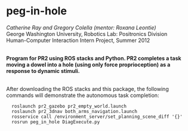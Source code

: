 peg-in-hole
===========
_Catherine Ray and Gregory Colella (mentor: Roxana Leontie)_<br>
George Washington University, Robotics Lab: Positronics Division<br>
Human-Computer Interaction Intern Project, Summer 2012<br><br>

__Program for PR2 using ROS stacks and Python. PR2 completes a task 
moving a dowel into a hole (using only force proprioception)
as a response to dynamic stimuli.__<br><br>


After downloading the ROS stacks and this package, the following commands will demonstrate the autonomous task completion:
```
  roslaunch pr2_gazebo pr2_empty_world.launch 
  roslaunch pr2_3dnav both_arms_navigation.launch
  rosservice call /environment_server/set_planning_scene_diff '{}'
  rosrun peg_in_hole DiagExecute.py
```
